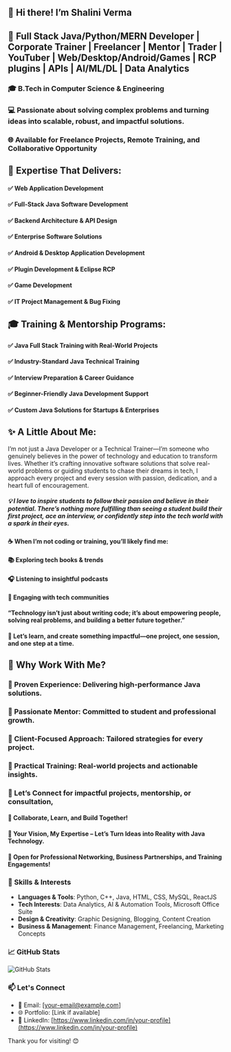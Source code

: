 ## 👋 Hi there! I’m Shalini Verma


## 🚀 Full Stack Java/Python/MERN Developer  |  Corporate Trainer  |  Freelancer  |  Mentor  |  Trader  |  YouTuber  |  Web/Desktop/Android/Games  |  RCP plugins  |  APIs  |  AI/ML/DL  |  Data Analytics

### 🎓 B.Tech in Computer Science & Engineering

### 💻 Passionate about solving complex problems and turning ideas into scalable, robust, and impactful solutions.

### 🌐 Available for Freelance Projects, Remote Training, and Collaborative Opportunity 



## 💼 Expertise That Delivers:


#### ✅ Web Application Development
#### ✅ Full-Stack Java Software Development
#### ✅ Backend Architecture & API Design
#### ✅ Enterprise Software Solutions
#### ✅ Android & Desktop Application Development
#### ✅ Plugin Development & Eclipse RCP
#### ✅ Game Development
#### ✅ IT Project Management & Bug Fixing



## 🎓 Training & Mentorship Programs:


#### ✅ Java Full Stack Training with Real-World Projects
#### ✅ Industry-Standard Java Technical Training
#### ✅ Interview Preparation & Career Guidance
#### ✅ Beginner-Friendly Java Development Support
#### ✅ Custom Java Solutions for Startups & Enterprises



## ✨ A Little About Me:


I’m not just a Java Developer or a Technical Trainer—I’m someone who genuinely believes in the power of technology and education to transform lives. Whether it’s crafting innovative software solutions that solve real-world problems or guiding students to chase their dreams in tech, I approach every project and every session with passion, dedication, and a heart full of encouragement.

##### 💡 I love to inspire students to follow their passion and believe in their potential. There’s nothing more fulfilling than seeing a student build their first project, ace an interview, or confidently step into the tech world with a spark in their eyes.

#### ☕ When I’m not coding or training, you’ll likely find me:

#### 📚 Exploring tech books & trends

#### 🎧 Listening to insightful podcasts

#### 💬 Engaging with tech communities

####  “Technology isn’t just about writing code; it’s about empowering people, solving real problems, and building a better future together.”
#### 🚀 Let’s learn, and create something impactful—one project, one session, and one step at a time.



## 🤝 Why Work With Me?


### 🔹 Proven Experience: Delivering high-performance Java solutions.
### 🔹 Passionate Mentor: Committed to student and professional growth.
### 🔹 Client-Focused Approach: Tailored strategies for every project.
### 🔹 Practical Training: Real-world projects and actionable insights.


###  📩 Let’s Connect for impactful projects, mentorship, or consultation, 


#### 🤝 Collaborate, Learn, and Build Together!

#### 🚀 Your Vision, My Expertise – Let’s Turn Ideas into Reality with Java Technology.

#### 🔗 Open for Professional Networking, Business Partnerships, and Training Engagements!


### 🚀 Skills & Interests
- **Languages & Tools**: Python, C++, Java, HTML, CSS, MySQL, ReactJS
- **Tech Interests**: Data Analytics, AI & Automation Tools, Microsoft Office Suite
- **Design & Creativity**: Graphic Designing, Blogging, Content Creation
- **Business & Management**: Finance Management, Freelancing, Marketing Concepts



### 📈 GitHub Stats
![GitHub Stats](https://github-readme-stats.vercel.app/api?username=ShaliniVerma21&show_icons=true&theme=default)



### 📫 Let's Connect
- 📧 Email: [your-email@example.com]
- 🌐 Portfolio: [Link if available]
- 💼 LinkedIn: [https://www.linkedin.com/in/your-profile](https://www.linkedin.com/in/your-profile)



Thank you for visiting! 😊

